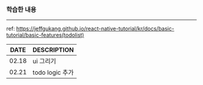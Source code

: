### 학습한 내용
---
ref: https://jeffgukang.github.io/react-native-tutorial/kr/docs/basic-tutorial/basic-features(todolist)  

|DATE|DESCRIPTION|
|---|---|
|02.18|ui 그리기|
|02.21|todo logic 추가|

